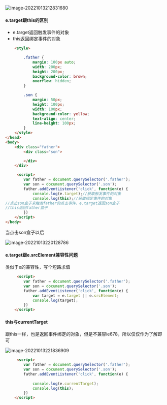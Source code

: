 ![image-20221013212831680](D:\TyporaWorks\图片文件夹存放\image-20221013212831680.png)

#### e.target跟this的区别

+ e.target返回触发事件的对象
+ this返回绑定事件的对象

```html
    <style>

        .father {
            margin: 100px auto;
            width: 200px;
            height: 200px;
            background-color: brown;
            overflow: hidden;
        }

        .son {
            margin: 50px;
            height: 100px;
            width: 100px;
            background-color: yellow;
            text-align: center;
            line-height: 100px;
        }
    </style>
</head>
<body>
    <div class="father">
        <div class="son">

        </div>
    </div>

     <script>
        var father = document.querySelector('.father');
        var son = document.querySelector('.son');
        father.addEventListener('click', function(e) {
            console.log(e.target);//获取触发事件的对象
            console.log(this);//获取绑定事件的对象
//点击son盒子来触发father的点击事件，e.target返回son盒子
//this返回father盒子
        })   
    </script>
</body>
```

当点击son盒子以后

![image-20221013220128786](D:\TyporaWorks\图片文件夹存放\image-20221013220128786.png)

#### e.target跟e.srcElement兼容性问题

类似于e的兼容性，写个短路求值

```html
     <script>
        var father = document.querySelector('.father');
        var son = document.querySelector('.son');
        father.addEventListener('click', function(e) {
            var target = e.target || e.srcElement;
            console.log(target);
        })   
    </script>
```



#### this与currentTarget

跟this一样，也是返回事件绑定的对象，但是不兼容ie678，所以仅仅作为了解即可

![image-20221013221836909](D:\TyporaWorks\图片文件夹存放\image-20221013221836909.png)

```html
     <script>
        var father = document.querySelector('.father');
        var son = document.querySelector('.son');
        father.addEventListener('click', function(e) {
            
            console.log(e.currentTarget);
            console.log(this);
        })   
    </script>
```

